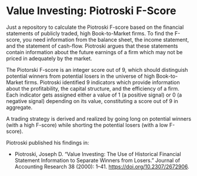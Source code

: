 # Value Investing: Piotroski F-Score

Just a repository to calculate the Piotroski F-score based on the financial statements of publicly traded, high Book-to-Market firms. To find the F-score, you need information from the balance sheet, the income statement, and the statement of cash-flow. Piotroski argues that these statements contain information about the future earnings of a firm which may not be priced in adequately by the market.

The Piotorski F-score is an integer score out of 9, which should distinguish potential winners from potential losers in the universe of high Book-to-Market firms. Piotroski identified 9 indicators which provide information about the profitability, the capital structure, and the efficiency of a firm. Each indicator gets assigned either a value of 1 (a positive signal) or 0 (a negative signal) depending on its value, constituting a score out of 9 in aggregate.

A trading strategy is derived and realized by going long on potential winners (with a high F-score) while shorting the potential losers (with a low F-score). 

Piotroski published his findings in:
- Piotroski, Joseph D. “Value Investing: The Use of Historical Financial Statement Information to Separate Winners from Losers.” Journal of Accounting Research 38 (2000): 1–41. https://doi.org/10.2307/2672906.
